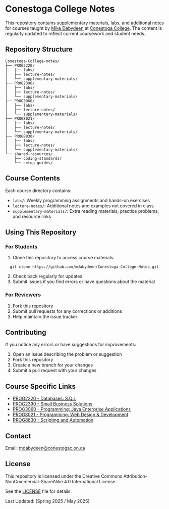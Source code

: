 # Conestoga College Notes

This repository contains supplementary materials, labs, and additional notes for courses taught by [Mike Dabydeen](https://michaeldabydeen.com) at [Conestoga College](https://www.conestogac.on.ca). The content is regularly updated to reflect current coursework and student needs.

## Repository Structure

```
Conestoga-College-notes/
├── PROG2220/
│   ├── labs/
│   ├── lecture-notes/
│   └── supplementary-materials/
├── PROG2390/
│   ├── labs/
│   ├── lecture-notes/
│   └── supplementary-materials/
├── PROG3060/
│   ├── labs/
│   ├── lecture-notes/
│   └── supplementary-materials/
├── PROG8021/
│   ├── labs/
│   ├── lecture-notes/
│   └── supplementary-materials/
├── PROG8830/
│   ├── labs/
│   ├── lecture-notes/
│   └── supplementary-materials/
└── shared-resources/
    ├── coding-standards/
    └── setup-guides/
```

## Course Contents

Each course directory contains:

  - `labs/`: Weekly programming assignments and hands-on exercises
  - `lecture-notes/`: Additional notes and examples not covered in class
  - `supplementary-materials/`: Extra reading materials, practice problems, and resource links

## Using This Repository

### For Students

  1. Clone this repository to access course materials:

  ```
    git clone https://github.com/mdabydeen/Conestoga-College-Notes.git
  ```

  2. Check back regularly for updates
  3. Submit issues if you find errors or have questions about the material

### For Reviewers

  1. Fork this repository
  2. Submit pull requests for any corrections or additions
  3. Help maintain the issue tracker

## Contributing

If you notice any errors or have suggestions for improvements:

  1. Open an issue describing the problem or suggestion
  2. Fork this repository
  3. Create a new branch for your changes
  4. Submit a pull request with your changes

## Course Specific Links

- [PROG2220 - Databases: S.Q.L](https://www.conestogac.on.ca/fulltime/computer-programming-and-analysis/courses?id=22425)
- [PROG2390 - Small Business Solutions](https://www.conestogac.on.ca/fulltime/computer-programming-and-analysis/courses?id=28520)
- [PROG3060 - Programming: Java Enterprise Applications](https://www.conestogac.on.ca/fulltime/computer-programming-and-analysis/courses?id=24546)
- [PROG8021 - Programming: Web Design & Development](https://www.conestogac.on.ca/fulltime/computer-applications-development/courses?id=26254)
- [PROG8830 - Scripting and Automation](https://www.conestogac.on.ca/fulltime/cloud-development-and-operations/courses?id=29643)

## Contact

Email: [mdabydeen@conestogac.on.ca](mailto:mdabydeen@conestogac.on.ca)

## License
This repository is licensed under the Creative Commons Attribution-NonCommercial-ShareAlike 4.0 International License.

See the [LICENSE](LICENSE) file for details.

Last Updated: [Spring 2025 / May 2025]
